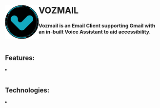 <h1><img align="left" src="app/src/main/res/drawable/app_logo.png" width="110px">VOZMAIL</h1>
<h3>Vozmail is an Email Client supporting Gmail with an in-built Voice Assistant to aid accessibility.</h3>
<br>
<h2>Features:</h2>
<li></li>
<br>
<h2>Technologies:</h2>
<li></li>
<br>
